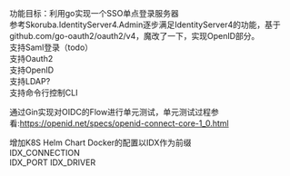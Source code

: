 

功能目标：利用go实现一个SSO单点登录服务器   
参考Skoruba.IdentityServer4.Admin逐步满足IdentityServer4的功能，基于github.com/go-oauth2/oauth2/v4，魔改了一下，实现OpenID部分。   
支持Saml登录（todo）   
支持Oauth2   
支持OpenID   
支持LDAP?   
支持命令行控制CLI   

通过Gin实现对OIDC的Flow进行单元测试，单元测试过程参看:https://openid.net/specs/openid-connect-core-1_0.html   

增加K8S Helm Chart
Docker的配置以IDX作为前缀          
IDX_CONNECTION   
IDX_PORT
IDX_DRIVER